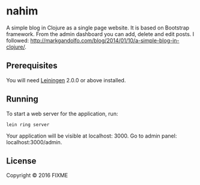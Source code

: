 # nahim

A simple blog in Clojure as a single page website. It is based on Bootstrap framework. From the admin dashboard you can add, delete and edit posts.
I followed: http://markgandolfo.com/blog/2014/01/10/a-simple-blog-in-clojure/.

## Prerequisites

You will need [Leiningen][] 2.0.0 or above installed.

[leiningen]: https://github.com/technomancy/leiningen

## Running

To start a web server for the application, run:

    lein ring server

Your application will be visible at localhost: 3000.  Go to admin panel: localhost:3000/admin.    


## License

Copyright © 2016 FIXME
